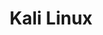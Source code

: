 ---
blog: https://kali.org/blog
codehost: https://github.com/https://github.com/kalilinux
facebook: https://facebook.com/kalilinux
logohandle: kali
sort: kali
title: Kali Linux
twitter: https://x.com/kalilinux
website: https://www.kali.org/
---